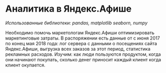 
# Аналитика в Яндекс.Афише
*Использованные библиотеки: pandas, matplotlib seaborn, numpy*

Необходимо помочь маркетологам Яндекс.Афиши оптимизировать маркетинговые затраты. 
В распоряжении есть данные от с июня 2017 по конец мая 2018 года:
лог сервера с данными о посещениях сайта Яндекс.Афиши,
выгрузка всех заказов за этот период,
статистика рекламных расходов.
Изучим:
как люди пользуются продуктом,
когда они начинают покупать,
сколько денег приносит каждый клиент
когда клиент окупается.
